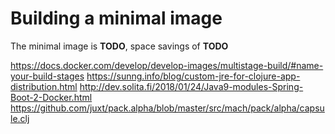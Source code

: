 # Building a minimal image

The minimal image is **TODO**, space savings of **TODO**

https://docs.docker.com/develop/develop-images/multistage-build/#name-your-build-stages
https://sunng.info/blog/custom-jre-for-clojure-app-distribution.html
http://dev.solita.fi/2018/01/24/Java9-modules-Spring-Boot-2-Docker.html
https://github.com/juxt/pack.alpha/blob/master/src/mach/pack/alpha/capsule.clj

